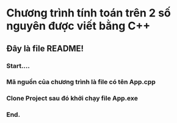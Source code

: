 # Chương trình tính toán trên 2 số nguyên được viết bằng C++
## Đây là file README!
### Start....
### Mã nguồn của chương trình là file có tên App.cpp
### Clone Project sau đó khởi chạy file  App.exe 
### End.
